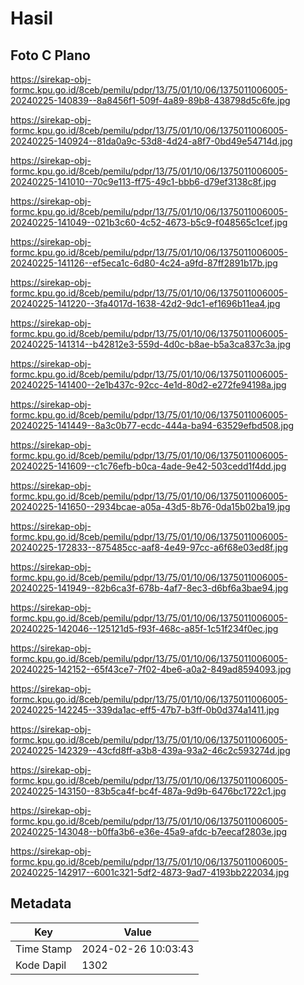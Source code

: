 # Hasil

## Foto C Plano

https://sirekap-obj-formc.kpu.go.id/8ceb/pemilu/pdpr/13/75/01/10/06/1375011006005-20240225-140839--8a8456f1-509f-4a89-89b8-438798d5c6fe.jpg

https://sirekap-obj-formc.kpu.go.id/8ceb/pemilu/pdpr/13/75/01/10/06/1375011006005-20240225-140924--81da0a9c-53d8-4d24-a8f7-0bd49e54714d.jpg

https://sirekap-obj-formc.kpu.go.id/8ceb/pemilu/pdpr/13/75/01/10/06/1375011006005-20240225-141010--70c9e113-ff75-49c1-bbb6-d79ef3138c8f.jpg

https://sirekap-obj-formc.kpu.go.id/8ceb/pemilu/pdpr/13/75/01/10/06/1375011006005-20240225-141049--021b3c60-4c52-4673-b5c9-f048565c1cef.jpg

https://sirekap-obj-formc.kpu.go.id/8ceb/pemilu/pdpr/13/75/01/10/06/1375011006005-20240225-141126--ef5eca1c-6d80-4c24-a9fd-87ff2891b17b.jpg

https://sirekap-obj-formc.kpu.go.id/8ceb/pemilu/pdpr/13/75/01/10/06/1375011006005-20240225-141220--3fa4017d-1638-42d2-9dc1-ef1696b11ea4.jpg

https://sirekap-obj-formc.kpu.go.id/8ceb/pemilu/pdpr/13/75/01/10/06/1375011006005-20240225-141314--b42812e3-559d-4d0c-b8ae-b5a3ca837c3a.jpg

https://sirekap-obj-formc.kpu.go.id/8ceb/pemilu/pdpr/13/75/01/10/06/1375011006005-20240225-141400--2e1b437c-92cc-4e1d-80d2-e272fe94198a.jpg

https://sirekap-obj-formc.kpu.go.id/8ceb/pemilu/pdpr/13/75/01/10/06/1375011006005-20240225-141449--8a3c0b77-ecdc-444a-ba94-63529efbd508.jpg

https://sirekap-obj-formc.kpu.go.id/8ceb/pemilu/pdpr/13/75/01/10/06/1375011006005-20240225-141609--c1c76efb-b0ca-4ade-9e42-503cedd1f4dd.jpg

https://sirekap-obj-formc.kpu.go.id/8ceb/pemilu/pdpr/13/75/01/10/06/1375011006005-20240225-141650--2934bcae-a05a-43d5-8b76-0da15b02ba19.jpg

https://sirekap-obj-formc.kpu.go.id/8ceb/pemilu/pdpr/13/75/01/10/06/1375011006005-20240225-172833--875485cc-aaf8-4e49-97cc-a6f68e03ed8f.jpg

https://sirekap-obj-formc.kpu.go.id/8ceb/pemilu/pdpr/13/75/01/10/06/1375011006005-20240225-141949--82b6ca3f-678b-4af7-8ec3-d6bf6a3bae94.jpg

https://sirekap-obj-formc.kpu.go.id/8ceb/pemilu/pdpr/13/75/01/10/06/1375011006005-20240225-142046--125121d5-f93f-468c-a85f-1c51f234f0ec.jpg

https://sirekap-obj-formc.kpu.go.id/8ceb/pemilu/pdpr/13/75/01/10/06/1375011006005-20240225-142152--65f43ce7-7f02-4be6-a0a2-849ad8594093.jpg

https://sirekap-obj-formc.kpu.go.id/8ceb/pemilu/pdpr/13/75/01/10/06/1375011006005-20240225-142245--339da1ac-eff5-47b7-b3ff-0b0d374a1411.jpg

https://sirekap-obj-formc.kpu.go.id/8ceb/pemilu/pdpr/13/75/01/10/06/1375011006005-20240225-142329--43cfd8ff-a3b8-439a-93a2-46c2c593274d.jpg

https://sirekap-obj-formc.kpu.go.id/8ceb/pemilu/pdpr/13/75/01/10/06/1375011006005-20240225-143150--83b5ca4f-bc4f-487a-9d9b-6476bc1722c1.jpg

https://sirekap-obj-formc.kpu.go.id/8ceb/pemilu/pdpr/13/75/01/10/06/1375011006005-20240225-143048--b0ffa3b6-e36e-45a9-afdc-b7eecaf2803e.jpg

https://sirekap-obj-formc.kpu.go.id/8ceb/pemilu/pdpr/13/75/01/10/06/1375011006005-20240225-142917--6001c321-5df2-4873-9ad7-4193bb222034.jpg


## Metadata

| Key        | Value               |
| ---------- | ------------------- |
| Time Stamp | 2024-02-26 10:03:43 |
| Kode Dapil | 1302                |




